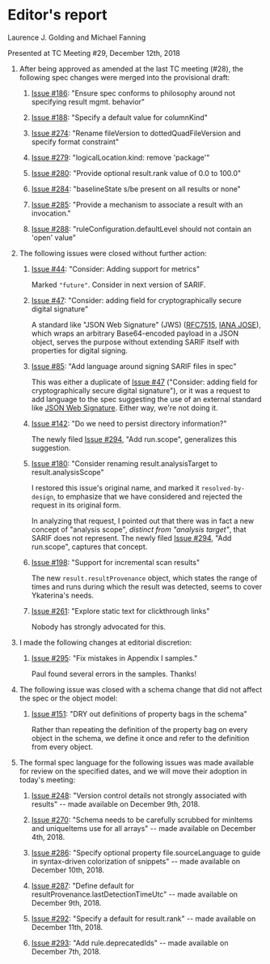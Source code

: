 # Editor's report

Laurence J. Golding and Michael Fanning

Presented at TC Meeting #29, December 12th, 2018

1. After being approved as amended at the last TC meeting (#28), the following spec changes were merged into the provisional draft:

    1. [Issue #186](https://github.com/oasis-tcs/sarif-spec/issues/186): "Ensure spec conforms to philosophy around not specifying result mgmt. behavior"

    1. [Issue #188](https://github.com/oasis-tcs/sarif-spec/issues/188): "Specify a default value for columnKind"

    1. [Issue #274](https://github.com/oasis-tcs/sarif-spec/issues/274): "Rename fileVersion to dottedQuadFileVersion and specify format constraint"

    1. [Issue #279](https://github.com/oasis-tcs/sarif-spec/issues/279): "logicalLocation.kind: remove 'package'"

    1. [Issue #280](https://github.com/oasis-tcs/sarif-spec/issues/280): "Provide optional result.rank value of 0.0 to 100.0"

    1. [Issue #284](https://github.com/oasis-tcs/sarif-spec/issues/284): "baselineState s/be present on all results or none"

    1. [Issue #285](https://github.com/oasis-tcs/sarif-spec/issues/285): "Provide a mechanism to associate a result with an invocation."

    1. [Issue #288](https://github.com/oasis-tcs/sarif-spec/issues/288): "ruleConfiguration.defaultLevel should not contain an 'open' value"

1. The following issues were closed without further action:

    1. [Issue #44](https://github.com/oasis-tcs/sarif-spec/issues/44): "Consider: Adding support for metrics"

        Marked `"future"`. Consider in next version of SARIF.

    1. [Issue #47](https://github.com/oasis-tcs/sarif-spec/issues/47): "Consider: adding field for cryptographically secure digital signature"

        A standard like "JSON Web Signature" (JWS) ([RFC7515](https://tools.ietf.org/html/rfc7515), [IANA JOSE](https://www.iana.org/assignments/jose/jose.xhtml)), which wraps an arbitrary Base64-encoded payload in a JSON object, serves the purpose without extending SARIF itself with properties for digital signing.

    1. [Issue #85](https://github.com/oasis-tcs/sarif-spec/issues/85): "Add language around signing SARIF files in spec"

        This was either a duplicate of [Issue #47](https://github.com/oasis-tcs/sarif-spec/issues/47) ("Consider: adding field for cryptographically secure digital signature"), or it was a request to add language to the spec suggesting the use of an external standard like [JSON Web Signature](https://tools.ietf.org/html/rfc7515). Either way, we're not doing it.

    1. [Issue #142](https://github.com/oasis-tcs/sarif-spec/issues/142): "Do we need to persist directory information?"

        The newly filed [Issue #294](https://github.com/oasis-tcs/sarif-spec/issues/294), "Add run.scope", generalizes this suggestion.

    1. [Issue #180](https://github.com/oasis-tcs/sarif-spec/issues/180): "Consider renaming result.analysisTarget to result.analysisScope"

        I restored this issue's original name, and marked it `resolved-by-design`, to emphasize that we have considered and rejected the request in its original form.
        
        In analyzing that request, I pointed out that there was in fact a new concept of "analysis scope", _distinct from "analysis target"_, that SARIF does not represent. The newly filed [Issue #294](https://github.com/oasis-tcs/sarif-spec/issues/294), "Add run.scope", captures that concept.

    1. [Issue #198](https://github.com/oasis-tcs/sarif-spec/issues/198): "Support for incremental scan results"

        The new `result.resultProvenance` object, which states the range of times and runs during which the result was detected, seems to cover Ykaterina's needs.

    1. [Issue #261](https://github.com/oasis-tcs/sarif-spec/issues/261): "Explore static text for clickthrough links"

        Nobody has strongly advocated for this.

1. I made the following changes at editorial discretion:

    1. [Issue #295](https://github.com/oasis-tcs/sarif-spec/issues/295): "Fix mistakes in Appendix I samples."

        Paul found several errors in the samples. Thanks!

1. The following issue was closed with a schema change that did not affect the spec or the object model:

    1. [Issue #151](https://github.com/oasis-tcs/sarif-spec/issues/151): "DRY out definitions of property bags in the schema"

        Rather than repeating the definition of the property bag on every object in the schema, we define it once and refer to the definition from every object.

1. The formal spec language for the following issues was made available for review on the specified dates, and we will move their adoption in today's meeting:

    1. [Issue #248](https://github.com/oasis-tcs/sarif-spec/issues/248): "Version control details not strongly associated with results" -- made available on December 9th, 2018.

    1. [Issue #270](https://github.com/oasis-tcs/sarif-spec/issues/270): "Schema needs to be carefully scrubbed for minItems and uniqueItems use for all arrays" -- made available on December 4th, 2018.

    1. [Issue #286](https://github.com/oasis-tcs/sarif-spec/issues/286): "Specify optional property file.sourceLanguage to guide in syntax-driven colorization of snippets" -- made available on December 10th, 2018.

    1. [Issue #287](https://github.com/oasis-tcs/sarif-spec/issues/287): "Define default for resultProvenance.lastDetectionTimeUtc" -- made available on December 9th, 2018.

    1. [Issue #292](https://github.com/oasis-tcs/sarif-spec/issues/292): "Specify a default for result.rank" -- made available on December 11th, 2018.

    1. [Issue #293](https://github.com/oasis-tcs/sarif-spec/issues/293): "Add rule.deprecatedIds" -- made available on December 7th, 2018.